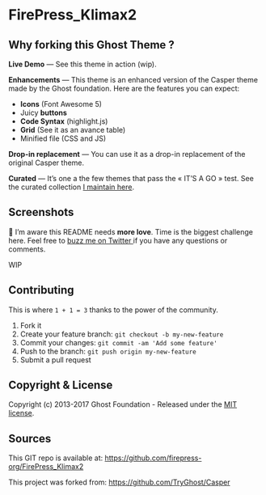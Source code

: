 # FirePress_Klimax2

## Why forking this Ghost Theme ?

**Live Demo** — See this theme in action (wip).

**Enhancements** — This theme is an enhanced version of the Casper theme made by the Ghost foundation. Here are the features you can expect:

- **Icons** (Font Awesome 5)
- Juicy **buttons**
- **Code Syntax** (highlight.js) 
- **Grid** (See it as an avance table)
- Minified file (CSS and JS)

**Drop-in replacement** — You can use it as a drop-in replacement of the original Casper theme.

**Curated** — It’s one a the few themes that pass the « IT’S A GO » test. See the curated collection [I maintain here](https://github.com/firepress-org/Ghost-Theme-Curated-Collection/tree/master/01_go).

## Screenshots

🙈 I’m aware this README needs **more love**. Time is the biggest challenge here. Feel free to [buzz me on Twitter ](https://twitter.com/askpascalandy) if you have any questions or comments.

WIP

## Contributing

This is where `1 + 1 = 3` thanks to the power of the community.

1. Fork it
2. Create your feature branch: `git checkout -b my-new-feature`
3. Commit your changes: `git commit -am 'Add some feature'`
4. Push to the branch: `git push origin my-new-feature`
5. Submit a pull request

## Copyright & License

Copyright (c) 2013-2017 Ghost Foundation - Released under the [MIT license](LICENSE).

## Sources

This GIT repo is available at:
https://github.com/firepress-org/FirePress_Klimax2

This project was forked from:
https://github.com/TryGhost/Casper